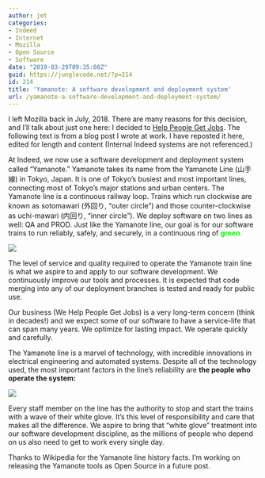 ```yaml
---
author: jet
categories:
- Indeed
- Internet
- Mozilla
- Open Source
- Software
date: "2019-03-29T09:35:08Z"
guid: https://junglecode.net/?p=214
id: 214
title: 'Yamanote: A software development and deployment system'
url: /yamanote-a-software-development-and-deployment-system/
---
```


I left Mozilla back in July, 2018. There are many reasons for this decision, and I’ll talk about just one here: I decided to [Help People Get Jobs](https://www.indeed.com/cmp/Indeed/jobs). The following text is from a blog post I wrote at work. I have reposted it here, edited for length and content (Internal Indeed systems are not referenced.)

At Indeed, we now use a software development and deployment system called “Yamanote.” Yamanote takes its name from the Yamanote Line (山手線) in Tokyo, Japan. It is one of Tokyo’s busiest and most important lines, connecting most of Tokyo’s major stations and urban centers. The Yamanote line is a continuous railway loop. Trains which run clockwise are known as sotomawari (外回り, “outer circle”) and those counter-clockwise as uchi-mawari (内回り, “inner circle”). We deploy software on two lines as well: QA and PROD. Just like the Yamanote line, our goal is for our software trains to run reliably, safely, and securely, in a continuous ring of <span style="color: #00ff00;">**green**.</span>

[![](http://junglecode.net/wp-content/uploads/sites/2/2019/03/rings-300x217.png)](http://junglecode.net/wp-content/uploads/sites/2/2019/03/rings.png)

The level of service and quality required to operate the Yamanote train line is what we aspire to and apply to our software development. We continuously improve our tools and processes. It is expected that code merging into any of our deployment branches is tested and ready for public use.

Our business (We Help People Get Jobs) is a very long-term concern (think in decades!) and we expect some of our software to have a service-life that can span many years. We optimize for lasting impact. We operate quickly and carefully.

The Yamanote line is a marvel of technology, with incredible innovations in electrical engineering and automated systems. Despite all of the technology used, the most important factors in the line’s reliability are **the people who operate the system:**

[![](http://junglecode.net/wp-content/uploads/sites/2/2019/03/3354697-300x200.jpg)](http://junglecode.net/wp-content/uploads/sites/2/2019/03/3354697.jpg)

Every staff member on the line has the authority to stop and start the trains with a wave of their white glove. It’s this level of responsibility and care that makes all the difference. We aspire to bring that “white glove” treatment into our software development discipline, as the millions of people who depend on us also need to get to work every single day.

Thanks to Wikipedia for the Yamanote line history facts. I’m working on releasing the Yamanote tools as Open Source in a future post.